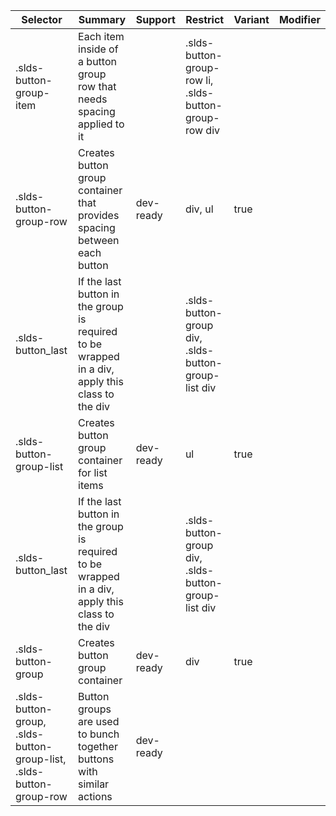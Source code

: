 

| Selector | Summary | Support | Restrict | Variant | Modifier |
|-------|-------|-------|-------|-------|-------|
| .slds-button-group-item | Each item inside of a button group row that needs spacing applied to it |   | .slds-button-group-row li, .slds-button-group-row div |   |   |
| .slds-button-group-row | Creates button group container that provides spacing between each button | dev-ready | div, ul | true |   |
| .slds-button_last | If the last button in the group is required to be wrapped in a div, apply this class to the div |   | .slds-button-group div, .slds-button-group-list div |   |   |
| .slds-button-group-list | Creates button group container for list items | dev-ready | ul | true |   |
| .slds-button_last | If the last button in the group is required to be wrapped in a div, apply this class to the div |   | .slds-button-group div, .slds-button-group-list div |   |   |
| .slds-button-group | Creates button group container | dev-ready | div | true |   |
| .slds-button-group, .slds-button-group-list, .slds-button-group-row | Button groups are used to bunch together buttons with similar actions | dev-ready |   |   |   |
